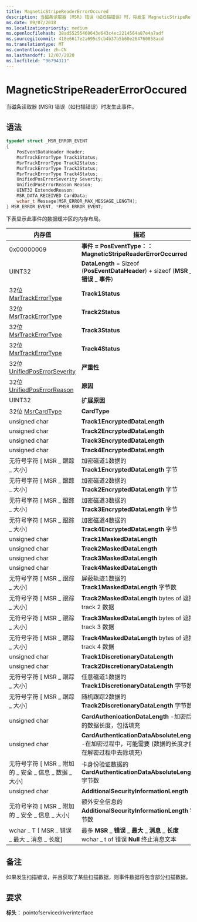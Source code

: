 ```yaml
---
title: MagneticStripeReaderErrorOccured
description: 当磁条读取器 (MSR) 错误（如扫描错误）时，将发生 MagneticStripeReaderErrorOccured 事件。
ms.date: 09/07/2018
ms.localizationpriority: medium
ms.openlocfilehash: 38ad55255460643e643c4ec2214564a87e4a7adf
ms.sourcegitcommit: 418e6617e2a695c9cb4b37b5b60e264760858acd
ms.translationtype: MT
ms.contentlocale: zh-CN
ms.lasthandoff: 12/07/2020
ms.locfileid: "96794311"
---
```

# <a name="magneticstripereadererroroccured"></a>MagneticStripeReaderErrorOccured

当磁条读取器 (MSR) 错误（如扫描错误）时发生此事件。

## <a name="syntax"></a>语法

```cpp
typedef struct _MSR_ERROR_EVENT
{
    PosEventDataHeader Header;
    MsrTrackErrorType Track1Status;
    MsrTrackErrorType Track2Status;
    MsrTrackErrorType Track3Status;
    MsrTrackErrorType Track4Status;
    UnifiedPosErrorSeverity Severity;
    UnifiedPosErrorReason Reason;
    UINT32 ExtendedReason;
    MSR_DATA_RECEIVED CardData;
    wchar_t Message[MSR_ERROR_MAX_MESSAGE_LENGTH];
} MSR_ERROR_EVENT, *PMSR_ERROR_EVENT;
```

下表显示此事件的数据缓冲区的内存布局。

| 内存值                                                                   | 描述                                                                                                                               |
|--------------------------------------------------------------------------------|-------------------------------------------------------------------------------------------------------------------------------------------|
| 0x00000009                                                          | **事件 = PosEventType：： MagneticStripeReaderErrorOccurred**                                                               |
| UINT32                                                              | **DataLength** = Sizeof (**PosEventDataHeader**) + sizeof (**MSR \_ 错误 \_ 事件**)                                                 |
| 32位 [MsrTrackErrorType](/windows-hardware/drivers/ddi/pointofservicedriverinterface/ne-pointofservicedriverinterface-_msrtrackerrortype)                   | **Track1Status**                                                                                                               |
| 32位 [MsrTrackErrorType](/windows-hardware/drivers/ddi/pointofservicedriverinterface/ne-pointofservicedriverinterface-_msrtrackerrortype)                   | **Track2Status**                                                                                                               |
| 32位 [MsrTrackErrorType](/windows-hardware/drivers/ddi/pointofservicedriverinterface/ne-pointofservicedriverinterface-_msrtrackerrortype)                   | **Track3Status**                                                                                                               |
| 32位 [MsrTrackErrorType](/windows-hardware/drivers/ddi/pointofservicedriverinterface/ne-pointofservicedriverinterface-_msrtrackerrortype)                   | **Track4Status**                                                                                                               |
| 32位 [UnifiedPosErrorSeverity](/windows-hardware/drivers/ddi/pointofservicecommontypes/ne-pointofservicecommontypes-driverunifiedposerrorseverity)       | **严重性**                                                                                                                   |
| 32位 [UnifiedPosErrorReason](/windows-hardware/drivers/ddi/pointofservicecommontypes/ne-pointofservicecommontypes-driverunifiedposerrorreason)           | **原因**                                                                                                                     |
| UINT32                                                              | **扩展原因**                                                                                                            |
| 32位 [MsrCardType](/windows-hardware/drivers/ddi/pointofservicedriverinterface/ne-pointofservicedriverinterface-_msrcardtype)                               | **CardType**                                                                                                                   |
| unsigned char                                                       | **Track1EncryptedDataLength**                                                                                                  |
| unsigned char                                                       | **Track2EncryptedDataLength**                                                                                                  |
| unsigned char                                                       | **Track3EncryptedDataLength**                                                                                                  |
| unsigned char                                                       | **Track4EncryptedDataLength**                                                                                                  |
| 无符号字符 \[ MSR \_ 跟踪 \_ 大小\]                                  | 加密磁道1数据的 **Track1EncryptedDataLength** 字节                                                                  |
| 无符号字符 \[ MSR \_ 跟踪 \_ 大小\]                                  | 加密磁道2数据的 **Track2EncryptedDataLength** 字节                                                                  |
| 无符号字符 \[ MSR \_ 跟踪 \_ 大小\]                                  | 加密磁道3数据的 **Track3EncryptedDataLength** 字节                                                                  |
| 无符号字符 \[ MSR \_ 跟踪 \_ 大小\]                                  | 加密磁道4数据的 **Track4EncryptedDataLength** 字节                                                                  |
| unsigned char                                                       | **Track1MaskedDataLength**                                                                                                     |
| unsigned char                                                       | **Track2MaskedDataLength**                                                                                                     |
| unsigned char                                                       | **Track3MaskedDataLength**                                                                                                     |
| unsigned char                                                       | **Track4MaskedDataLength**                                                                                                     |
| 无符号字符 \[ MSR \_ 跟踪 \_ 大小\]                                  | 屏蔽轨迹1数据的 **Track1MaskedDataLength** 字节数                                                                        |
| 无符号字符 \[ MSR \_ 跟踪 \_ 大小\]                                  | **Track2MaskedDataLength** bytes of 遮掩 track 2 数据                                                                        |
| 无符号字符 \[ MSR \_ 跟踪 \_ 大小\]                                  | **Track3MaskedDataLength** bytes of 遮掩 track 3 数据                                                                        |
| 无符号字符 \[ MSR \_ 跟踪 \_ 大小\]                                  | **Track4MaskedDataLength** bytes of 遮掩 track 4 数据                                                                        |
| unsigned char                                                       | **Track1DiscretionaryDataLength**                                                                                              |
| unsigned char                                                       | **Track2DiscretionaryDataLength**                                                                                              |
| 无符号字符 \[ MSR \_ 跟踪 \_ 大小\]                                  | 任意磁道1数据的 **Track1DiscretionaryDataLength** 字节数                                                          |
| 无符号字符 \[ MSR \_ 跟踪 \_ 大小\]                                  | 随机跟踪2数据的 **Track2DiscretionaryDataLength** 字节数                                                          |
| unsigned char                                                       | **CardAuthenicationDataLength** -加密后的数据长度，包括填充                                       |
| unsigned char                                                       | **CardAuthenticationDataAbsoluteLength** -在加密过程中，可能需要 (数据的长度才能在解密过程中去除填充)  |
| 无符号字符 \[ MSR \_ 附加的 \_ 安全 \_ 信息 \_ 数据 \_ 大小\] | 卡身份验证数据的 **CardAuthenticationDataAbsoluteLength** 字节数                                                     |
| unsigned char                                                       | **AdditionalSecurityInformationLength**                                                                                        |
| 无符号字符 \[ MSR \_ 附加的 \_ 安全 \_ 信息 \_ 大小\]       | 额外安全信息的 **AdditionalSecurityInformationLength** 字节数                                               |
| wchar \_ T \[ MSR \_ 错误 \_ 最大 \_ 消息 \_ 长度\]                       | 最多 **MSR \_ 错误 \_ 最大 \_ 消息 \_ 长度** wchar \_ t of 错误 **Null** 终止消息文本                                  |


## <a name="remarks"></a>备注

如果发生扫描错误，并且获取了某些扫描数据，则事件数据将包含部分扫描数据。

## <a name="requirements"></a>要求

**标头：** pointofservicedriverinterface
